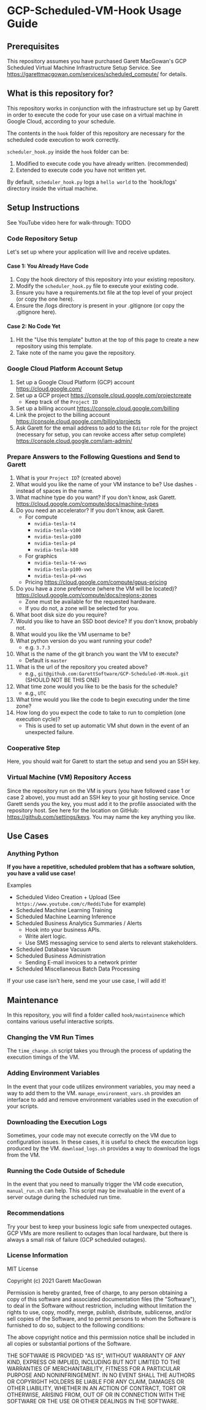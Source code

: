 # GCP-Scheduled-VM-Hook Usage Guide

## Prerequisites
This repository assumes you have purchased Garett MacGowan's GCP Scheduled Virtual Machine
Infrastructure Setup Service. See https://garettmacgowan.com/services/scheduled_compute/ for details.

## What is this repository for?
This repository works in conjunction with the infrastructure set up by Garett in order to
execute the code for your use case on a virtual machine in Google Cloud, according to your
schedule.

The contents in the `hook` folder of this repository are necessary for the scheduled code
execution to work correctly.

`scheduler_hook.py` inside the `hook` folder can be:
1) Modified to execute code you have already written. (recommended)
2) Extended to execute code you have not written yet.

By default, `scheduler_hook.py` logs a `hello world` to the `hook/logs' directory inside the virtual machine.

## Setup Instructions
See YouTube video here for walk-through: TODO

### Code Repository Setup
Let's set up where your application will live and receive updates.

#### Case 1: You Already Have Code
1) Copy the hook directory of this repository into your existing
repository.
2) Modify the `scheduler_hook.py` file to execute your existing code.
3) Ensure you have a requirements.txt file at the top level of your project (or copy the one here).
4) Ensure the /logs directory is present in your .gitignore (or copy the .gitignore here).

#### Case 2: No Code Yet
1) Hit the "Use this template" button at the top of this page to create a new repository using this template.
2) Take note of the name you gave the repository.

### Google Cloud Platform Account Setup
1) Set up a Google Cloud Platform (GCP) account
   https://cloud.google.com/
2) Set up a GCP project
   https://console.cloud.google.com/projectcreate
    - Keep track of the `Project ID`
3) Set up a billing account
   https://console.cloud.google.com/billing
4) Link the project to the billing account
   https://console.cloud.google.com/billing/projects
4) Ask Garett for the email address to add to the `Editor` role for the project (necessary for setup, you can revoke access after setup complete)
https://console.cloud.google.com/iam-admin/

### Prepare Answers to the Following Questions and Send to Garett
1) What is your `Project ID`? (created above)
2) What would you like the name of your VM instance to be? Use dashes `-` instead of spaces in the name.
3) What machine type do you want? If you don't know, ask Garett.
   https://cloud.google.com/compute/docs/machine-types
4) Do you need an accelerator? If you don't know, ask Garett.
    - For compute
      - `nvidia-tesla-t4`
      - `nvidia-tesla-v100`
      - `nvidia-tesla-p100`
      - `nvidia-tesla-p4`
      - `nvidia-tesla-k80`
    - For graphics
      - `nvidia-tesla-t4-vws`
      - `nvidia-tesla-p100-vws`
      - `nvidia-tesla-p4-vws`
    - Pricing https://cloud.google.com/compute/gpus-pricing
5) Do you have a zone preference (where the VM will be located)? https://cloud.google.com/compute/docs/regions-zones
    - Zone must be available for the requested hardware.
    - If you do not, a zone will be selected for you.
6) What boot disk size do you require?
7) Would you like to have an SSD boot device? If you don't know, probably not.
8) What would you like the VM username to be?
9) What python version do you want running your code?
   - e.g. `3.7.3`
10) What is the name of the git branch you want the VM to execute?
    - Default is `master`
11) What is the url of the repository you created above?
    - e.g., `git@github.com:GarettSoftware/GCP-Scheduled-VM-Hook.git` (SHOULD NOT BE THIS ONE)
12) What time zone would you like to be the basis for the schedule?
    - e.g., `UTC`
13) What time would you like the code to begin executing under the time zone?
14) How long do you expect the code to take to run to completion (one execution cycle)?
    - This is used to set up automatic VM shut down in the event of an unexpected failure.

### Cooperative Step
Here, you should wait for Garett to start the setup and send you an SSH key.

### Virtual Machine (VM) Repository Access
Since the repository run on the VM is yours (you have followed case 1 or case 2 above), you must add an SSH key to your
git hosting service. Once Garett sends you the key, you must add it to the profile associated with the repository host.
See here for the location on GitHub: https://github.com/settings/keys. You may name the key anything you like.

## Use Cases
### Anything Python
**If you have a repetitive, scheduled problem that has a software solution, you have a valid use case!**

Examples

- Scheduled Video Creation + Upload (See `https://www.youtube.com/c/ReddiTube` for example)
- Scheduled Machine Learning Training
- Scheduled Machine Learning Inference
- Scheduled Business Analytics Summaries / Alerts
  - Hook into your business APIs.
  - Write alert logic.
  - Use SMS messaging service to send alerts to relevant stakeholders.
- Scheduled Database Vacuum
- Scheduled Business Administration
  - Sending E-mail invoices to a network printer
- Scheduled Miscellaneous Batch Data Processing

If your use case isn't here, send me your use case, I will add it!

## Maintenance
In this repository, you will find a folder called `hook/maintainence` which contains various useful interactive scripts. 

### Changing the VM Run Times
The `time_change.sh` script takes you through the process of updating the execution timings
of the VM.

### Adding Environment Variables
In the event that your code utilizes environment variables, you may need a way to add them to the VM.
`manage_environment_vars.sh` provides an interface to add and remove environment variables used in the execution of 
your scripts.

### Downloading the Execution Logs
Sometimes, your code may not execute correctly on the VM due to configuration issues. In these cases, it is useful to
check the execution logs produced by the VM. `download_logs.sh` provides a way to download the logs from the VM.

### Running the Code Outside of Schedule
In the event that you need to manually trigger the VM code execution, `manual_run.sh` can help. This script may 
be invaluable in the event of a server outage during the scheduled run time.

### Recommendations
Try your best to keep your business logic safe from unexpected outages. GCP VMs are more resilient to
outages than local hardware, but there is always a small risk of failure (GCP scheduled outages).

### License Information
MIT License

Copyright (c) 2021 Garett MacGowan

Permission is hereby granted, free of charge, to any person obtaining a copy
of this software and associated documentation files (the "Software"), to deal
in the Software without restriction, including without limitation the rights
to use, copy, modify, merge, publish, distribute, sublicense, and/or sell
copies of the Software, and to permit persons to whom the Software is
furnished to do so, subject to the following conditions:

The above copyright notice and this permission notice shall be included in all
copies or substantial portions of the Software.

THE SOFTWARE IS PROVIDED "AS IS", WITHOUT WARRANTY OF ANY KIND, EXPRESS OR
IMPLIED, INCLUDING BUT NOT LIMITED TO THE WARRANTIES OF MERCHANTABILITY,
FITNESS FOR A PARTICULAR PURPOSE AND NONINFRINGEMENT. IN NO EVENT SHALL THE
AUTHORS OR COPYRIGHT HOLDERS BE LIABLE FOR ANY CLAIM, DAMAGES OR OTHER
LIABILITY, WHETHER IN AN ACTION OF CONTRACT, TORT OR OTHERWISE, ARISING FROM,
OUT OF OR IN CONNECTION WITH THE SOFTWARE OR THE USE OR OTHER DEALINGS IN THE
SOFTWARE.